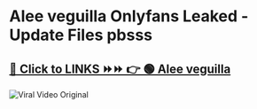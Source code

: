 
 # Alee veguilla Onlyfans Leaked - Update Files pbsss

## <h2><a href="https://clipsfans.com/Alee_veguilla&ref=git">🔗 Click to LINKS ⏩⏩ 👉 🟢 Alee veguilla </a></h2>

<a href="https://clipsfans.com/Alee_veguilla&ref=git" rel="nofollow" data-target="animated-image.originalLink"><img src="https://i.ibb.co.com/xMMVF88/686577567.gif" alt="Viral Video Original" style="max-width: 100%; display: inline-block;" data-target="animated-image.originalImage"></a>

